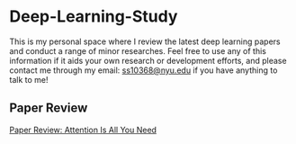 # Deep-Learning-Study
This is my personal space where I review the latest deep learning papers and conduct a range of minor researches. Feel free to use any of this information if it aids your own research or development efforts, and please contact me through my email: ss10368@nyu.edu if you have anything to talk to me!

## Paper Review
[Paper Review: Attention Is All You Need]([https://github.com/sshin1179/Deep-Learning-Study/blob/main/Attention%20Is%20All%20You%20Need.ipynb](https://github.com/sshin1179/Deep-Learning-Study/blob/main/Attention%20Is%20All%20You%20Need.ipynb)https://github.com/sshin1179/Deep-Learning-Study/blob/main/Attention%20Is%20All%20You%20Need.ipynb)
